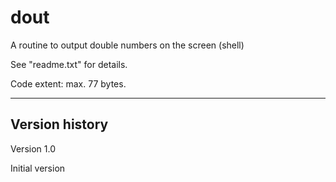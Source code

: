 # dout
A routine to output double numbers on the screen (shell)

See "readme.txt" for details.

Code extent: max. 77 bytes.

----

Version history
---------------

Version 1.0

Initial version
